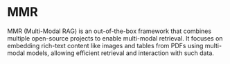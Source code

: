 # MMR
MMR (Multi-Modal RAG) is an out-of-the-box framework that combines multiple open-source projects to enable multi-modal retrieval. It focuses on embedding rich-text content like images and tables from PDFs using multi-modal models, allowing efficient retrieval and interaction with such data.
